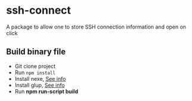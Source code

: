 # ssh-connect
A package to allow one to store SSH connection information and open on click

## Build binary file
 - Git clone project
 - Run `npm install`
 - Install nexe, [See info](https://github.com/nexe/nexe)
 - Install glup, [See info](https://www.npmjs.com/package/gulp)
 - Run **npm run-script build**

